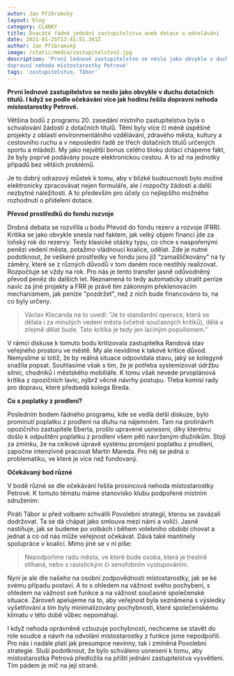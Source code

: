 ```yaml
---
autor: Jan Příbramský
layout: blog
category: CLANKY
title: Dvacáté řádné jednání zastupitelstva aneb dotace a odvolávání
date: 2021-01-25T13:41:51.341Z
author: Jan Příbramský
image: /static/media/zastupitelstvo2.jpg
description: 'První lednové zastupitelstvo se neslo jako obvykle v duchu dotačních titulů. I když podle očekávání se více jak hodinu řešila
dopravní nehoda místostarostky Petrové'
tags: 'zastupitelstvo, Tábor'
---
```


__První lednové zastupitelstvo se neslo jako obvykle v duchu dotačních titulů. I když se podle očekávání více jak hodinu řešila dopravní nehoda místostarostky Petrové.__

Většina bodů z programu 20. zasedání místního zastupitelstva byla o schvalování žádostí z dotačních titulů. Těmi byly více či méně úspěšné projekty z oblastí environmentálního vzdělávání, zdravého města, kultury a cestovního ruchu a v neposlední řadě ze třech dotačních titulů určených sportu a mládeži. My jako největší bonus celého bloku dotací chápeme fakt, že byly poprvé podávány pouze elektronickou cestou. A to až na jednotky případů bez větších problémů.

Je to dobrý odrazový můstek k tomu, aby v blízké budoucnosti bylo možné elektronicky zpracovávat nejen formuláře, ale i rozpočty žádostí a další nezbytné náležitosti. A to především pro účely co nejlepšího možného rozhodnutí o přidelení dotace.

__Převod prostředků do fondu rozvoje__

Drobná debata se rozvířila u bodu Převod do fondu rezerv a rozvoje (FRR). Kritika se jako obvykle snesla nad faktem, jak velký objem financí jde za loňský rok do rezervy. Tedy klasické otázky typu, co chce s naspořenými penězi vedení města, potažmo vládnoucí koalice, udělat. Zde je nutné podotknout, že veškeré prostředky ve fondu jsou již “zamašličkovány” na ty záměry, které se z různých důvodů v tom daném roce nestihly realizovat. Rozpočtuje se vždy na rok. Pro nás je tento transfer jasně odůvodněný převod peněz do dalších let. Neznamená to tedy automaticky utratit peníze navíc za jiné projekty a FRR je právě tím zákonným překlenovacím mechanismem, jak peníze "pozdržet", než z nich bude financováno to, na co byly určeny.

> Václav Klecanda na to uvedl: “Je to standardní operace, která se dělala i za minulých vedení města (včetně současných kritiků), dělá a zřejmě dělat bude. Tato kritika je tedy jen laciným populismem.”

V rámci diskuse k tomuto bodu kritizovala zastupitelka Randová stav veřejného prostoru ve městě. My ale nevidíme k takové kritice důvod. Nemyslíme si totiž, že by reálná situace odpovídala stavu, jaký se kolegyně snažila popsat. Souhlasíme však s tím, že je potřeba systemizovat údržbu silnic, chodníků i městského mobiliáře. K tomu však nevede prvoplánová kritika z opozičních lavic, nýbrž věcné návrhy postupu. Třeba komisí rady pro dopravu, které předsedá kolega Breda.

__Co s poplatky z prodlení?__

Posledním bodem řádného programu, kde se vedla delší diskuze, bylo prominutí poplatku z prodlení na dluhu na nájemném. Tam na protinávrh opozičního zastupitele Eberta, prošlo upravené usnesení, díky kterému došlo k odpuštění poplatku z prodlení všem pěti navrženým dlužníkům. Stojí za zmínku, že na celkové úpravě systému promíjení poplatku z prodlení, započne intenzivně pracovat Martin Mareda. Pro něj se jedná o problematiku, ve které je více než fundovaný.

__Očekávaný bod různé__

V bodě různé se dle očekávání řešila prosincová nehoda místostarostky Petrové. K tomuto tématu máme stanovisko klubu podpořené místním sdružením:

Piráti Tábor si před volbami schválili Povolební strategii, kterou se zavázali dodržovat. Ta se dá chápat jako smlouva mezi námi a voliči. Jasně nastiňuje, jak se budeme po volbách i během volebního období chovat a jednat a co od nás může veřejnost očekávat. Dává také mantinely spolupráce v koalici. Mimo jiné se v ní píše: 

>Nepodpoříme radu města, ve které bude osoba, která je trestně stíhaná, nebo s rasistickým či xenofobním vystupováním. 
 
Nyní je ale dle našeho na osobní zodpovědnosti místostarostky, jak se ke svému případu postaví. A to s ohledem na vážnost svého pochybení, s ohledem na vážnost své funkce a na vážnost současné společenské situace. Zároveň apelujeme na to, aby veřejnost byla seznámena s výsledky vyšetřování a tím byly minimalizovány pochybnosti, které společenskému klimatu v této době vůbec nepomáhají.

I když nehoda oprávněně vzbuzuje pochybnosti, nechceme se stavět do role soudce a návrh na odvolání místostarostky z funkce jsme nepodpořili. Pro nás i nadále platí jak presumpce nevinny, tak i zmíněná Povolební strategie. Sluší podotknout, že bylo schváleno usnesení k tomu, aby místostarostka Petrová předložila na příští jednání zastupitelstva vysvětlení. Tím pádem je míč na její straně. 
